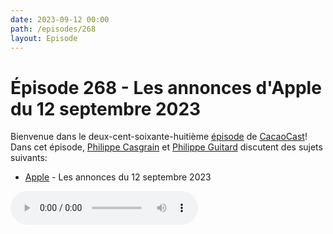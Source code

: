 ```yaml
---
date: 2023-09-12 00:00
path: /episodes/268
layout: Episode
---
```

# Épisode 268 - Les annonces d'Apple du 12 septembre 2023
<p>Bienvenue dans le deux-cent-soixante-huiti&egrave;me&nbsp;<a href="https://cacaocast.com/media/cacaocast_268.mp3" title="CacaoCast Episode 268">épisode</a> de <a href="https://mastodon.world/@cacaocast" title="CacaoCast sur Mastodon.world">CacaoCast</a>! Dans cet épisode, <a href="https://mastodon.social/@philippec" title="Philippe Casgrain sur Mastodon.social">Philippe Casgrain</a> et <a href="https://mastodon.social/@philippeguitard" title="Philippe Guitard sur Mastodon.social">Philippe Guitard</a> discutent des sujets suivants:</p>
<ul>
<li><a href="https://podcasts.apple.com/ca/podcast/apple-event-september-12/id275834665?i=1000627642149" title="Apple">Apple</a> - Les annonces du 12 septembre 2023</li>
</ul>
<p><audio controls><source src="https://cacaocast.com/media/cacaocast_268.mp3" type="audio/mpeg"><source src="https://cacaocast.com/media/cacaocast_268.mp3" type="audio/mp4">Votre navigateur ne supporte pas l'élément audio / Your browser does not support the audio element.</audio></p>
